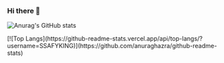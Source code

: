 ### Hi there 👋

![Anurag's GitHub stats](https://github-readme-stats.vercel.app/api?username=SSAFYKING&count_private=true&show_icons=true&theme=cobalt)
<div></div>
[![Top Langs](https://github-readme-stats.vercel.app/api/top-langs/?username=SSAFYKING)](https://github.com/anuraghazra/github-readme-stats)
